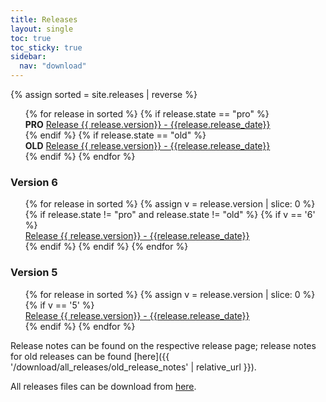```yaml
---
title: Releases
layout: single
toc: true
toc_sticky: true
sidebar:
  nav: "download"
---
```


{% assign sorted = site.releases | reverse %}

<ul style="list-style-type:none">
{% for release in sorted %}
{% if release.state == "pro" %}
<li> <b>PRO</b> <a href="{{ release.url | relative_url }}"> Release {{ release.version}} - {{release.release_date}} </a></li>
{% endif %}
{% if release.state == "old" %}
<li> <b>OLD</b> <a href="{{ release.url | relative_url }}"> Release {{ release.version}} - {{release.release_date}} </a></li>
{% endif %}
{% endfor %}
</ul>

### Version 6

<ul style="list-style-type:none">
{% for release in sorted %}
{% assign v = release.version | slice: 0 %}
{% if release.state != "pro" and release.state != "old" %}
{% if  v == '6' %}
<li> <a href="{{ release.url | relative_url }}"> Release {{ release.version}} - {{release.release_date}} </a></li>
{% endif %}
{% endif %}
{% endfor %}
</ul>

### Version 5

<ul style="list-style-type:none">
{% for release in sorted %}
{% assign v = release.version | slice: 0 %}
{% if  v == '5' %}
<li> <a href="{{ release.url | relative_url }}"> Release {{ release.version}} - {{release.release_date}} </a></li>
{% endif %}
{% endfor %}
</ul>

Release notes can be found on the respective release page; release notes for old releases
can be found [here]({{ '/download/all_releases/old_release_notes' | relative_url }}).

All releases files can be download from [here](https://root.cern.ch/download/).